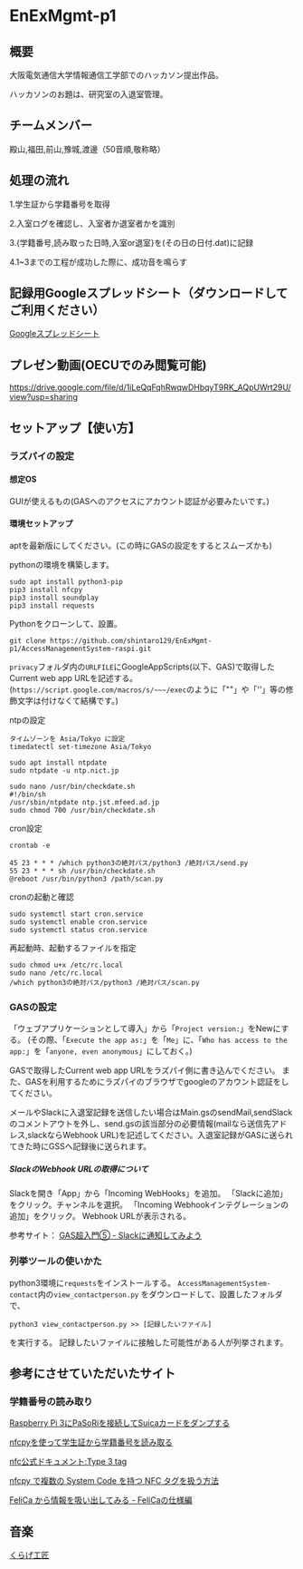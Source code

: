 # EnExMgmt-p1
## 概要
大阪電気通信大学情報通信工学部でのハッカソン提出作品。
 
ハッカソンのお題は、研究室の入退室管理。
 
 
## チームメンバー
殿山,福田,前山,豫城,渡邊（50音順,敬称略）
 
 
## 処理の流れ
1.学生証から学籍番号を取得
 
2.入室ログを確認し、入室者か退室者かを識別
 
3.{学籍番号,読み取った日時,入室or退室}を(その日の日付.dat)に記録
 
4.1~3までの工程が成功した際に、成功音を鳴らす
 
 
## 記録用Googleスプレッドシート（ダウンロードしてご利用ください）
[Googleスプレッドシート](https://docs.google.com/spreadsheets/d/1bU7MB-2ilCXyXzAKiwMG6wuOpP0hoI-oNDFW0h_naJw/edit?usp=sharing)
 
 
## プレゼン動画(OECUでのみ閲覧可能)
https://drive.google.com/file/d/1iLeQqFqhRwqwDHbqyT9RK_AQpUWrt29U/view?usp=sharing
 
## セットアップ【使い方】
### ラズパイの設定
#### 想定OS
GUIが使えるもの(GASへのアクセスにアカウント認証が必要みたいです。)
 
#### 環境セットアップ
aptを最新版にしてください。(この時にGASの設定をするとスムーズかも)
 
pythonの環境を構築します。
```
sudo apt install python3-pip
pip3 install nfcpy
pip3 install soundplay
pip3 install requests
```
 
Pythonをクローンして、設置。
```
git clone https://github.com/shintaro129/EnExMgmt-p1/AccessManagementSystem-raspi.git
```
 
`privacy`フォルダ内の`URLFILE`にGoogleAppScripts(以下、GAS)で取得したCurrent web app URLを記述する。
(`https://script.google.com/macros/s/~~~/exec`のように「""」や「''」等の修飾文字は付けなくて結構です。)
 
ntpの設定
```
タイムゾーンを Asia/Tokyo に設定
timedatectl set-timezone Asia/Tokyo
 
sudo apt install ntpdate
sudo ntpdate -u ntp.nict.jp
```
```
sudo nano /usr/bin/checkdate.sh
#!/bin/sh
/usr/sbin/ntpdate ntp.jst.mfeed.ad.jp
sudo chmod 700 /usr/bin/checkdate.sh
```
 
 
cron設定
```
crontab -e
```
```
45 23 * * * /which python3の絶対パス/python3 /絶対パス/send.py
55 23 * * * sh /usr/bin/checkdate.sh
@reboot /usr/bin/python3 /path/scan.py
```
 
cronの起動と確認
```
sudo systemctl start cron.service
sudo systemctl enable cron.service
sudo systemctl status cron.service
```
 
再起動時、起動するファイルを指定
```
sudo chmod u+x /etc/rc.local
sudo nano /etc/rc.local
/which python3の絶対パス/python3 /絶対パス/scan.py
```
 
### GASの設定
 
「ウェブアプリケーションとして導入」から「`Project version:`」をNewにする。
(その際、「`Execute the app as:`」を「`Me`」に、「`Who has access to the app:`」を「`anyone, even anonymous`」にしておく。)
 
GASで取得したCurrent web app URLをラズパイ側に書き込んでください。
また、GASを利用するためにラズパイのブラウザでgoogleのアカウント認証をしてください。
 
メールやSlackに入退室記録を送信したい場合はMain.gsのsendMail,sendSlackのコメントアウトを外し、send.gsの該当部分の必要情報(mailなら送信先アドレス,slackならWebhook URL)を記述してください。入退室記録がGASに送られてきた時にGSSへ記録後に送られます。
 
##### SlackのWebhook URLの取得について
Slackを開き「App」から「Incoming WebHooks」を追加。
「Slackに追加」をクリック。チャンネルを選択。
「Incoming Webhookインテグレーションの追加」をクリック。
Webhook URLが表示される。
 
参考サイト：
[GAS超入門⑤ - Slackに通知してみよう](https://note.com/skipla/n/na3f7f9cd9b7d)
 
 
### 列挙ツールの使いかた
python3環境に`requests`をインストールする。
`AccessManagementSystem-contact`内の`view_contactperson.py` をダウンロードして、設置したフォルダで、
```
python3 view_contactperson.py >> [記録したいファイル]
```
を実行する。
記録したいファイルに接触した可能性がある人が列挙されます。
 
 
## 参考にさせていただいたサイト
### 学籍番号の読み取り
[Raspberry Pi 3にPaSoRiを接続してSuicaカードをダンプする](https://tomosoft.jp/design/?p=8288)
 
[nfcpyを使って学生証から学籍番号を読み取る](https://aizu-vr.hatenablog.com/entry/2019/08/02/nfcpy%E3%82%92%E4%BD%BF%E3%81%A3%E3%81%A6%E5%AD%A6%E7%94%9F%E8%A8%BC%E3%81%8B%E3%82%89%E5%AD%A6%E7%B1%8D%E7%95%AA%E5%8F%B7%E3%82%92%E8%AA%AD%E3%81%BF%E5%8F%96%E3%82%8B)
 
[nfc公式ドキュメント:Type 3 tag](https://nfcpy.readthedocs.io/en/stable-0.11/modules/tag.html#module-nfc.tag.tt3)
 
[nfcpy で複数の System Code を持つ NFC タグを扱う方法](https://uchan.hateblo.jp/entry/2016/11/18/190237)
 
[FeliCa から情報を吸い出してみる - FeliCaの仕様編](https://qiita.com/YasuakiNakazawa/items/3109df682af2a7032f8d)
 
 
## 音楽
[くらげ工匠](http://www.kurage-kosho.info/index.html)
